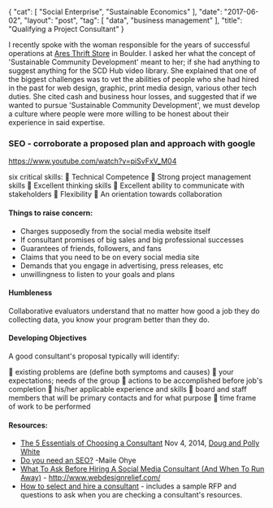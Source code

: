 {
   "cat": [
      "Social Enterprise",
      "Sustainable Economics"
   ],
   "date": "2017-06-02",
   "layout": "post",
   "tag": [
      "data",
      "business management"
   ],
   "title": "Qualifying a Project Consultant"
}

I recently spoke with the woman responsible for the years of successful operations at [Ares Thrift Store](https://www.facebook.com/pg/ARES.Thrift.Boulder) in Boulder.  I asked her what the concept of 'Sustainable Community Development' meant to her; if she had anything to suggest anything for the SCD Hub video library. She explained that one of the biggest challenges was to vet the abilities of people who she had hired in the past for web design, graphic, print media design, various other tech duties. She cited cash and business hour losses, and suggested that if we wanted to pursue 'Sustainable Community Development', we must develop a culture where people were more willing to be honest about their experience in said expertise.

### SEO - corroborate a proposed plan and approach with google

https://www.youtube.com/watch?v=piSvFxV_M04

six critical skills:
 Technical Competence
 Strong project management skills
 Excellent thinking skills
 Excellent ability to communicate with stakeholders
 Flexibility
 An orientation towards collaboration

#### Things to raise concern:

*   Charges supposedly from the social media website itself
*   If consultant promises of big sales and big professional successes
*   Guarantees of friends, followers, and fans
*   Claims that you need to be on every social media site
*   Demands that you engage in advertising, press releases, etc
*   unwillingness to listen to your goals and plans

#### Humbleness

Collaborative evaluators understand that no matter how good a job they do collecting data, you know your program better than they do. 

#### Developing Objectives

A good consultant's proposal typically will identify:

 existing problems are (define both symptoms and causes)
 your expectations; needs of the group
 actions to be accomplished before job's completion
 his/her applicable experience and skills
 board and staff members that will be primary contacts and for what purpose
 time frame of work to be performed 

#### Resources:

*   [The 5 Essentials of Choosing a Consultant](https://www.entrepreneur.com/article/238710) Nov 4, 2014, [Doug and Polly White](https://www.entrepreneur.com/author/doug-and-polly-white)
*   [Do you need an SEO?](https://support.google.com/webmasters/answer/35291?hl=en) -Maile Ohye
*   [What To Ask Before Hiring A Social Media Consultant (And When To Run Away)](http://www.webdesignrelief.com/questions-to-ask-before-hiring-a-social-media-consultant/) - http://www.webdesignrelief.com/
*   [How to select and hire a consultant](http://www.sneconsultant.org/resources.asp?resource=3) - includes a sample RFP and questions to ask when you are checking a consultant's resources.
